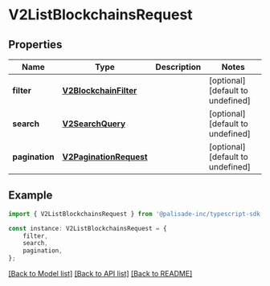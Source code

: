 # V2ListBlockchainsRequest


## Properties

Name | Type | Description | Notes
------------ | ------------- | ------------- | -------------
**filter** | [**V2BlockchainFilter**](V2BlockchainFilter.md) |  | [optional] [default to undefined]
**search** | [**V2SearchQuery**](V2SearchQuery.md) |  | [optional] [default to undefined]
**pagination** | [**V2PaginationRequest**](V2PaginationRequest.md) |  | [optional] [default to undefined]

## Example

```typescript
import { V2ListBlockchainsRequest } from '@palisade-inc/typescript-sdk';

const instance: V2ListBlockchainsRequest = {
    filter,
    search,
    pagination,
};
```

[[Back to Model list]](../README.md#documentation-for-models) [[Back to API list]](../README.md#documentation-for-api-endpoints) [[Back to README]](../README.md)
